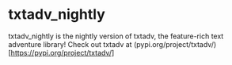 # txtadv_nightly
txtadv_nightly is the nightly version of txtadv, the feature-rich text adventure library! Check out txtadv at (pypi.org/project/txtadv/)[https://pypi.org/project/txtadv/]